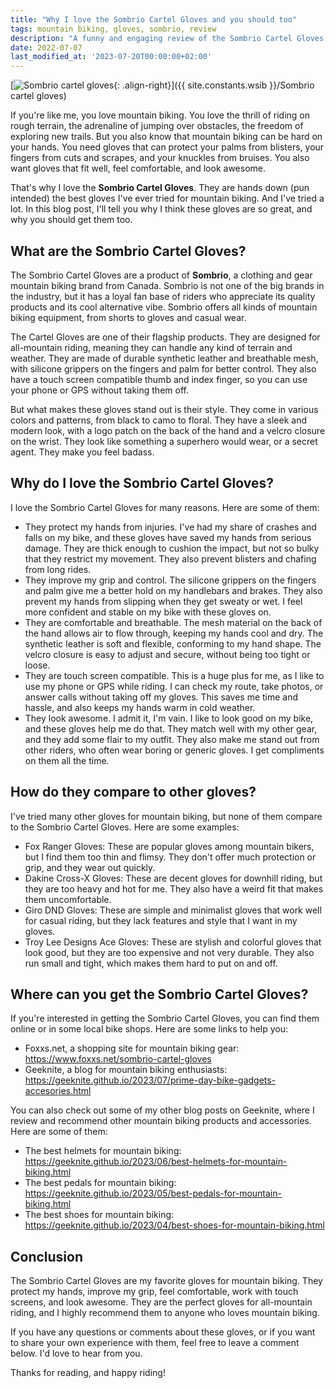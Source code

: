 ```yaml
---
title: "Why I love the Sombrio Cartel Gloves and you should too"
tags: mountain biking, gloves, sombrio, review
description: "A funny and engaging review of the Sombrio Cartel Gloves, a high-quality and cool alternative for mountain bikers who want to protect their hands and look good."
date: 2022-07-07
last_modified_at: '2023-07-20T00:00:00+02:00'
---
```


[![Sombrio cartel gloves](https://i.imgur.com/Lqgv6Pzm.png){: .align-right}]({{ site.constants.wsib }}/Sombrio cartel gloves)

If you're like me, you love mountain biking. You love the thrill of riding on rough terrain, the adrenaline of jumping over obstacles, the freedom of exploring new trails. But you also know that mountain biking can be hard on your hands. You need gloves that can protect your palms from blisters, your fingers from cuts and scrapes, and your knuckles from bruises. You also want gloves that fit well, feel comfortable, and look awesome.

That's why I love the **Sombrio Cartel Gloves**. They are hands down (pun intended) the best gloves I've ever tried for mountain biking. And I've tried a lot. In this blog post, I'll tell you why I think these gloves are so great, and why you should get them too.

## What are the Sombrio Cartel Gloves?

The Sombrio Cartel Gloves are a product of **Sombrio**, a clothing and gear mountain biking brand from Canada. Sombrio is not one of the big brands in the industry, but it has a loyal fan base of riders who appreciate its quality products and its cool alternative vibe. Sombrio offers all kinds of mountain biking equipment, from shorts to gloves and casual wear.

The Cartel Gloves are one of their flagship products. They are designed for all-mountain riding, meaning they can handle any kind of terrain and weather. They are made of durable synthetic leather and breathable mesh, with silicone grippers on the fingers and palm for better control. They also have a touch screen compatible thumb and index finger, so you can use your phone or GPS without taking them off.

But what makes these gloves stand out is their style. They come in various colors and patterns, from black to camo to floral. They have a sleek and modern look, with a logo patch on the back of the hand and a velcro closure on the wrist. They look like something a superhero would wear, or a secret agent. They make you feel badass.

## Why do I love the Sombrio Cartel Gloves?

I love the Sombrio Cartel Gloves for many reasons. Here are some of them:

- They protect my hands from injuries. I've had my share of crashes and falls on my bike, and these gloves have saved my hands from serious damage. They are thick enough to cushion the impact, but not so bulky that they restrict my movement. They also prevent blisters and chafing from long rides.
- They improve my grip and control. The silicone grippers on the fingers and palm give me a better hold on my handlebars and brakes. They also prevent my hands from slipping when they get sweaty or wet. I feel more confident and stable on my bike with these gloves on.
- They are comfortable and breathable. The mesh material on the back of the hand allows air to flow through, keeping my hands cool and dry. The synthetic leather is soft and flexible, conforming to my hand shape. The velcro closure is easy to adjust and secure, without being too tight or loose.
- They are touch screen compatible. This is a huge plus for me, as I like to use my phone or GPS while riding. I can check my route, take photos, or answer calls without taking off my gloves. This saves me time and hassle, and also keeps my hands warm in cold weather.
- They look awesome. I admit it, I'm vain. I like to look good on my bike, and these gloves help me do that. They match well with my other gear, and they add some flair to my outfit. They also make me stand out from other riders, who often wear boring or generic gloves. I get compliments on them all the time.

## How do they compare to other gloves?

I've tried many other gloves for mountain biking, but none of them compare to the Sombrio Cartel Gloves. Here are some examples:

- Fox Ranger Gloves: These are popular gloves among mountain bikers, but I find them too thin and flimsy. They don't offer much protection or grip, and they wear out quickly.
- Dakine Cross-X Gloves: These are decent gloves for downhill riding, but they are too heavy and hot for me. They also have a weird fit that makes them uncomfortable.
- Giro DND Gloves: These are simple and minimalist gloves that work well for casual riding, but they lack features and style that I want in my gloves.
- Troy Lee Designs Ace Gloves: These are stylish and colorful gloves that look good, but they are too expensive and not very durable. They also run small and tight, which makes them hard to put on and off.

## Where can you get the Sombrio Cartel Gloves?

If you're interested in getting the Sombrio Cartel Gloves, you can find them online or in some local bike shops. Here are some links to help you:

- Foxxs.net, a shopping site for mountain biking gear: https://www.foxxs.net/sombrio-cartel-gloves
- Geeknite, a blog for mountain biking enthusiasts: https://geeknite.github.io/2023/07/prime-day-bike-gadgets-accesories.html

You can also check out some of my other blog posts on Geeknite, where I review and recommend other mountain biking products and accessories. Here are some of them:

- The best helmets for mountain biking: https://geeknite.github.io/2023/06/best-helmets-for-mountain-biking.html
- The best pedals for mountain biking: https://geeknite.github.io/2023/05/best-pedals-for-mountain-biking.html
- The best shoes for mountain biking: https://geeknite.github.io/2023/04/best-shoes-for-mountain-biking.html

## Conclusion

The Sombrio Cartel Gloves are my favorite gloves for mountain biking. They protect my hands, improve my grip, feel comfortable, work with touch screens, and look awesome. They are the perfect gloves for all-mountain riding, and I highly recommend them to anyone who loves mountain biking.

If you have any questions or comments about these gloves, or if you want to share your own experience with them, feel free to leave a comment below. I'd love to hear from you.

Thanks for reading, and happy riding!
